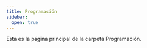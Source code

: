 ```yaml
---
title: Programación
sidebar:
  open: true
---
```


Esta es la página principal de la carpeta Programación.

